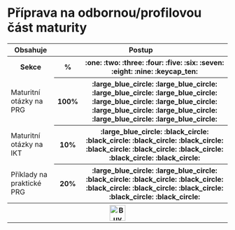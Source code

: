 # Příprava na odbornou/profilovou část maturity
<table>
 <tr>
	  <th>Obsahuje</th>
	  <th colspan="2">Postup</th>
 </tr>
 <tr>
	<th>Sekce</th>
	<th>%</th>
	<th>
	 	:one:
		:two:
		:three:
		:four:
		:five:
		:six:
		:seven:
		:eight:
		:nine:
		:keycap_ten:
	</th>
 </tr>
 <tr>
	  <td>Maturitní otázky na PRG</td>
	  <th>100%</th>
	  <th>
	  	  :large_blue_circle:
		  :large_blue_circle:
		  :large_blue_circle:
		  :large_blue_circle:
		  :large_blue_circle:
		  :large_blue_circle:
		  :large_blue_circle:
		  :large_blue_circle:
		  :large_blue_circle:
		  :large_blue_circle:
	  </th>
 </tr>
 <tr>
	  <td>Maturitní otázky na IKT</td>
	  <th>10%</th>
	  <th>
	  	  :large_blue_circle:
		  :black_circle:
		  :black_circle:
		  :black_circle:
		  :black_circle:
		  :black_circle:
		  :black_circle:
		  :black_circle:
		  :black_circle:
		  :black_circle:
	  </th>
 </tr>
 <tr>
	  <td>Příklady na praktické PRG</td>
	  <th>20%</th>
	  <th>
	  	:large_blue_circle:
		:large_blue_circle:
		:black_circle:
		:black_circle:
		:black_circle:
		:black_circle:
		:black_circle:
		:black_circle:
		:black_circle:
		:black_circle:
	  </th>
 </tr>
 <tr>
	  <th colspan="3"><a href='https://ko-fi.com/P5P11WTFL' target='_blank'><img height='36' style='border:0px;height:36px;' src='https://cdn.ko-fi.com/cdn/kofi1.png?v=2' border='0' alt='Buy Me a Coffee at ko-fi.com' /></a></th>
 </tr>
</table>
